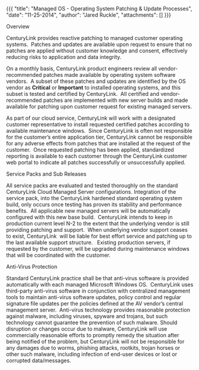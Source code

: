 {{{
  "title": "Managed OS - Operating System Patching & Update Processes",
  "date": "11-25-2014",
  "author": "Jared Ruckle",
  "attachments": []
}}}

Overview
<p>CenturyLink provides reactive patching to managed customer operating systems.&nbsp; Patches and updates are available upon request to ensure that no patches are applied without customer knowledge and consent, effectively reducing risks to application
  and data integrity.</p>
<p>On a monthly basis, CenturyLink product engineers review all vendor-recommended patches made available by operating system software vendors.&nbsp; A subset of these patches and updates are identified by the OS vendor as <strong>Critical</strong> or <strong>Important</strong>  to installed operating systems, and this subset is tested and certified by CenturyLink.&nbsp; All certified and vendor-recommended patches are implemented with new server builds and made available for patching upon customer request for existing managed
  servers.</p>
<p>As part of our cloud service, CenturyLink will work with a designated customer representative to install requested certified patches according to available maintenance windows.&nbsp; Since CenturyLink is often not responsible for the customer’s entire
  application tier, CenturyLink cannot be responsible for any adverse effects from patches that are installed at the request of the customer.&nbsp; Once requested patching has been applied, standardized reporting is available to each customer through
  the CenturyLink customer web portal to indicate all patches successfully or unsuccessfully applied.</p>
Service Packs and Sub Releases
<p>All service packs are evaluated and tested thoroughly on the standard CenturyLink Cloud Managed Server configurations. Integration of the service pack, into the CenturyLink hardened standard operating system build, only occurs once testing has proven
  its stability and performance benefits.&nbsp; All applicable new managed servers will be automatically configured with this new base build.&nbsp; CenturyLink intends to keep in production current level N-2 to the extent that the underlying vendor is
  still providing patching and support.&nbsp; When underlying vendor support ceases to exist, CenturyLink&nbsp; will be liable for best effort service and patching up to the last available support structure.&nbsp;&nbsp; Existing production servers, if
  requested by the customer, will be upgraded during maintenance windows that will be coordinated with the customer.</p>
Anti-Virus Protection
<p>Standard CenturyLink practice shall be that anti-virus software is provided automatically with each managed Microsoft Windows OS.&nbsp; CenturyLink uses third-party anti-virus software in conjunction with centralized management tools to maintain anti-virus
  software updates, policy control and regular signature file updates per the policies defined at the AV vendor’s central management server.&nbsp; Anti-virus technology provides reasonable protection against malware, including viruses, spyware and trojans,
  but such technology cannot guarantee the prevention of such malware. Should disruption or changes occur due to malware, CenturyLink will use commercially reasonable efforts to promptly remedy the situation after being notified of the problem, but CenturyLink
  will not be responsible for any damages due to worms, phishing attacks, rootkits, trojan horses or other such malware, including infection of end-user devices or lost or corrupted data/messages.&nbsp;</p>